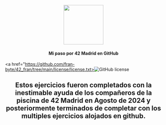 <p align="center"><img src="https://github.com/fran-byte/blob/main/images/42-logo.png" width=128></p>
<h4 align="center">Mi paso por 42 Madrid en GitHub</h4>
<p align="center">

  <a href="https://github.com/fran-byte/42_fran/tree/main/license/license.txt><img alt="GitHub license" src="https://img.shields.io/github/license/dalexhd/42Madrid?label=License"></a>
</p>
<h2 align="center">
  Estos ejercicios fueron completados con la inestimable ayuda de los compañeros de la piscina de 42 Madrid en Agosto de 2024 y posteriormente terminados de completar con los multiples ejercicios alojados en github.
</h2>
